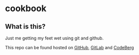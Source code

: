 # cookbook

## What is this?
Just me getting my feet wet using git and github.

This repo can be found hosted on [GitHub](https://github.com/msliberator/cookbook), [GitLab](https://gitlab.com/msliberator/cookbook) and [CodeBerg](https://codeberg.org/msliberator/cookbook)
